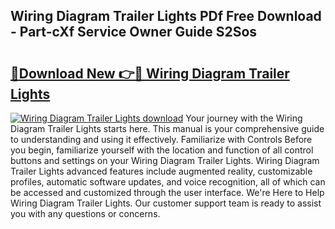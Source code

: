 ## Wiring Diagram Trailer Lights PDf Free Download - Part-cXf Service Owner Guide S2Sos

# <h2><a href="http://dfncbcl.blite.top/?on=Wiring+Diagram+Trailer+Lights">🔗Download New 👉🔴 Wiring Diagram Trailer Lights</a></h2>

[![Wiring Diagram Trailer Lights download](https://i.imgur.com/lujVjoI.png)](http://dfncbcl.blite.top/?on=Wiring+Diagram+Trailer+Lights)
Your journey with the Wiring Diagram Trailer Lights starts here. This manual is your comprehensive guide to understanding and using it effectively. Familiarize with Controls Before you begin, familiarize yourself with the location and function of all control buttons and settings on your Wiring Diagram Trailer Lights. Wiring Diagram Trailer Lights advanced features include augmented reality, customizable profiles, automatic software updates, and voice recognition, all of which can be accessed and customized through the user interface. We're Here to Help Wiring Diagram Trailer Lights. Our customer support team is ready to assist you with any questions or concerns.
